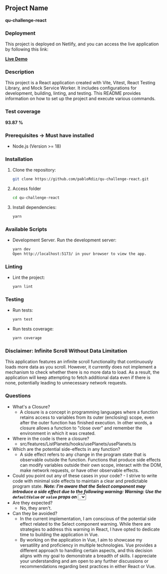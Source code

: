 ## Project Name

**qu-challenge-react**

### Deployment

This project is deployed on Netlify, and you can access the live application by following this link:

[**Live Demo**](https://qu-challenge-react.netlify.app/)

### Description

This project is a React application created with Vite, Vitest, React Testing Library, and Mock Service Worker. It includes configurations for development, building, linting, and testing. This README provides information on how to set up the project and execute various commands.

### Test coverage

**93.87 %**

### Prerequisites -> Must have installed

- Node.js (Version >= 18)

### Installation

1. Clone the repository:

   ```bash
   git clone https://github.com/pabloRdiz/qu-challenge-react.git

   ```

2. Access folder

   ```bash
   cd qu-challenge-react

   ```

3. Install dependencies:
   ```bash
   yarn
   ```

### Available Scripts

- Development Server. Run the development server:
  ```bash
  yarn dev
  Open http://localhost:5173/ in your browser to view the app.
  ```

### Linting

- Lint the project:
  ```bash
  yarn lint
  ```

### Testing

- Run tests:

  ```bash
  yarn test

  ```

- Run tests coverage:
  ```bash
  yarn coverage
  ```

### Disclaimer: Infinite Scroll Without Data Limitation

This application features an infinite scroll functionality that continuously loads more data as you scroll. However, it currently does not implement a mechanism to check whether there is no more data to load. As a result, the application will keep attempting to fetch additional data even if there is none, potentially leading to unnecessary network requests.

### Questions

- What's a Closure?
  - A closure is a concept in programming languages where a function retains access to variables from its outer (enclosing) scope, even after the outer function has finished execution. In other words, a closure allows a function to "close over" and remember the environment in which it was created.
- Where in the code is there a closure?
  - src/features/ListPlanets/hooks/usePlanets/usePlanets.ts
- Which are the potential side-effects in any function?
  - A side effect refers to any change in the program state that is observable outside the function. Functions that produce side effects can modify variables outside their own scope, interact with the DOM, make network requests, or have other observable effects.
- Could you point out any of these cases in your code? - I strive to write code with minimal side effects to maintain a clear and predictable program state.
  **_Note: I'm aware that the Select component may introduce a side effect due to the following warning:
  Warning: Use the `defaultValue` or `value` props on <select> instead of setting `selected` on <option>._**
- Are they expected?
  - No, they aren't.
- Can they be avoided?
  - In the current implementation, I am conscious of the potential side effect related to the Select component warning. While there are strategies to address this warning in React, I have opted to dedicate time to building the application in Vue.
  - By working on the application in Vue, I aim to showcase my versatility and proficiency in multiple technologies. Vue provides a different approach to handling certain aspects, and this decision aligns with my goal to demonstrate a breadth of skills. I appreciate your understanding and am open to any further discussions or recommendations regarding best practices in either React or Vue.
